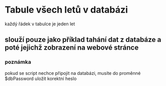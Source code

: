 # Tabule všech letů v databázi
 každý řádek v tabulce je jeden let
 ## slouží pouze jako příklad tahání dat z databáze a poté jejichž zobrazení na webové stránce
 ### poznámka
 pokud se script nechce připojit na databázi, musíte do proměnné $dbPassword uložit korektní heslo
